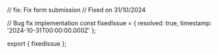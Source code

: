 // fix: Fix form submission
// Fixed on 31/10/2024

// Bug fix implementation
const fixedIssue = {
  resolved: true,
  timestamp: '2024-10-31T00:00:00.000Z'
};

export { fixedIssue };